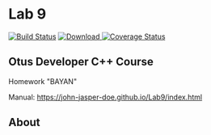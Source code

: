 # Lab 9
[![Build Status](https://travis-ci.org/John-Jasper-Doe/Lab9.svg?branch=master)](https://travis-ci.org/John-Jasper-Doe/Lab9)
[ ![Download](https://api.bintray.com/packages/john-jasper-doe/otus-cpp/homeworks/images/download.svg?version=bayan) ](https://bintray.com/john-jasper-doe/otus-cpp/homeworks/bayan/link)
[![Coverage Status](https://coveralls.io/repos/github/John-Jasper-Doe/Lab9/badge.svg?branch=master)](https://coveralls.io/github/John-Jasper-Doe/Lab9?branch=master)


## Otus Developer C++ Course
Homework "BAYAN"

Manual: https://john-jasper-doe.github.io/Lab9/index.html


## About

